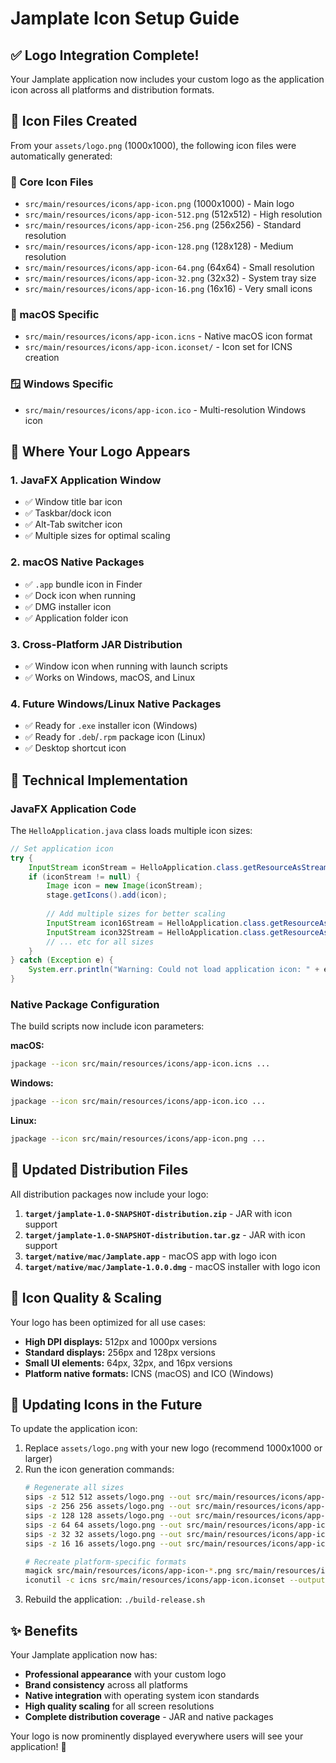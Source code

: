 # Jamplate Icon Setup Guide

## ✅ Logo Integration Complete!

Your Jamplate application now includes your custom logo as the application icon across all platforms and distribution formats.

## 📁 Icon Files Created

From your `assets/logo.png` (1000x1000), the following icon files were automatically generated:

### 🎯 Core Icon Files
- `src/main/resources/icons/app-icon.png` (1000x1000) - Main logo
- `src/main/resources/icons/app-icon-512.png` (512x512) - High resolution
- `src/main/resources/icons/app-icon-256.png` (256x256) - Standard resolution
- `src/main/resources/icons/app-icon-128.png` (128x128) - Medium resolution
- `src/main/resources/icons/app-icon-64.png` (64x64) - Small resolution
- `src/main/resources/icons/app-icon-32.png` (32x32) - System tray size
- `src/main/resources/icons/app-icon-16.png` (16x16) - Very small icons

### 🍎 macOS Specific
- `src/main/resources/icons/app-icon.icns` - Native macOS icon format
- `src/main/resources/icons/app-icon.iconset/` - Icon set for ICNS creation

### 🪟 Windows Specific
- `src/main/resources/icons/app-icon.ico` - Multi-resolution Windows icon

## 🎨 Where Your Logo Appears

### 1. JavaFX Application Window
- ✅ Window title bar icon
- ✅ Taskbar/dock icon
- ✅ Alt-Tab switcher icon
- ✅ Multiple sizes for optimal scaling

### 2. macOS Native Packages
- ✅ `.app` bundle icon in Finder
- ✅ Dock icon when running
- ✅ DMG installer icon
- ✅ Application folder icon

### 3. Cross-Platform JAR Distribution
- ✅ Window icon when running with launch scripts
- ✅ Works on Windows, macOS, and Linux

### 4. Future Windows/Linux Native Packages
- ✅ Ready for `.exe` installer icon (Windows)
- ✅ Ready for `.deb`/`.rpm` package icon (Linux)
- ✅ Desktop shortcut icon

## 🔧 Technical Implementation

### JavaFX Application Code
The `HelloApplication.java` class loads multiple icon sizes:

```java
// Set application icon
try {
    InputStream iconStream = HelloApplication.class.getResourceAsStream("/icons/app-icon.png");
    if (iconStream != null) {
        Image icon = new Image(iconStream);
        stage.getIcons().add(icon);
        
        // Add multiple sizes for better scaling
        InputStream icon16Stream = HelloApplication.class.getResourceAsStream("/icons/app-icon-16.png");
        InputStream icon32Stream = HelloApplication.class.getResourceAsStream("/icons/app-icon-32.png");
        // ... etc for all sizes
    }
} catch (Exception e) {
    System.err.println("Warning: Could not load application icon: " + e.getMessage());
}
```

### Native Package Configuration
The build scripts now include icon parameters:

**macOS:**
```bash
jpackage --icon src/main/resources/icons/app-icon.icns ...
```

**Windows:**
```bash
jpackage --icon src/main/resources/icons/app-icon.ico ...
```

**Linux:**
```bash
jpackage --icon src/main/resources/icons/app-icon.png ...
```

## 🚀 Updated Distribution Files

All distribution packages now include your logo:

1. **`target/jamplate-1.0-SNAPSHOT-distribution.zip`** - JAR with icon support
2. **`target/jamplate-1.0-SNAPSHOT-distribution.tar.gz`** - JAR with icon support  
3. **`target/native/mac/Jamplate.app`** - macOS app with logo icon
4. **`target/native/mac/Jamplate-1.0.0.dmg`** - macOS installer with logo icon

## 🎯 Icon Quality & Scaling

Your logo has been optimized for all use cases:

- **High DPI displays:** 512px and 1000px versions
- **Standard displays:** 256px and 128px versions  
- **Small UI elements:** 64px, 32px, and 16px versions
- **Platform native formats:** ICNS (macOS) and ICO (Windows)

## 🔄 Updating Icons in the Future

To update the application icon:

1. Replace `assets/logo.png` with your new logo (recommend 1000x1000 or larger)
2. Run the icon generation commands:
   ```bash
   # Regenerate all sizes
   sips -z 512 512 assets/logo.png --out src/main/resources/icons/app-icon-512.png
   sips -z 256 256 assets/logo.png --out src/main/resources/icons/app-icon-256.png
   sips -z 128 128 assets/logo.png --out src/main/resources/icons/app-icon-128.png
   sips -z 64 64 assets/logo.png --out src/main/resources/icons/app-icon-64.png
   sips -z 32 32 assets/logo.png --out src/main/resources/icons/app-icon-32.png
   sips -z 16 16 assets/logo.png --out src/main/resources/icons/app-icon-16.png
   
   # Recreate platform-specific formats
   magick src/main/resources/icons/app-icon-*.png src/main/resources/icons/app-icon.ico
   iconutil -c icns src/main/resources/icons/app-icon.iconset --output src/main/resources/icons/app-icon.icns
   ```
3. Rebuild the application: `./build-release.sh`

## ✨ Benefits

Your Jamplate application now has:

- **Professional appearance** with your custom logo
- **Brand consistency** across all platforms  
- **Native integration** with operating system icon standards
- **High quality scaling** for all screen resolutions
- **Complete distribution coverage** - JAR and native packages

Your logo is now prominently displayed everywhere users will see your application! 🎉 